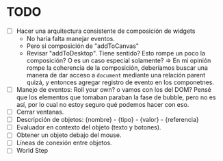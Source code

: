 # TODO

 - [ ] Hacer una arquitectura consistente de composición de widgets
   - No haría falta manejar eventos.
	- Pero si composición de "addToCanvas"
	- Revisar "addToDesktop". Tiene sentido? Esto rompe un poco la composición? O es un caso especial solamente?
	  => En mi opinión rompe la coherencia de la composición, deberíamos buscar una manera de dar acceso a
	     `document` mediante una relación parent quizá, y entonces agregar registro de evento
		  en los componetnes.
 - [ ] Manejo de eventos: Roll your own? o vamos con los del DOM?
       Pensé que los elementos que tomaban paraban la fase de bubble, pero no es así,
		 por lo cual no estoy seguro qué podemos hacer con eso.
 - [ ] Cerrar ventanas.
 - [ ] Descripción de objetos: {nombre} - {tipo} - {valor} - {referencia}
 - [ ] Evaluador en contexto del objeto (texto y botones).
 - [ ] Obtener un objeto debajo del mouse.
 - [ ] Líneas de conexión entre objetos.
 - [ ] World Step
